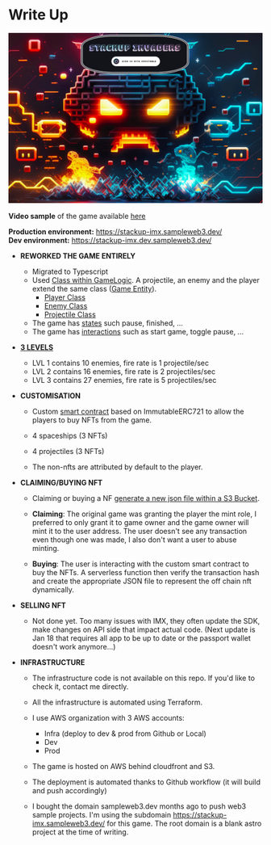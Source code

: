 # Write Up

![Alt text](attachements/header.png)

**Video sample** of the game available [here](./video-sample.mp4)

**Production environment:** https://stackup-imx.sampleweb3.dev/  
**Dev environment:** https://stackup-imx.dev.sampleweb3.dev/

- **REWORKED THE GAME ENTIRELY**
  - Migrated to Typescript
  - Used [Class within GameLogic](./src/components/GameLogic). A projectile, an enemy and the player extend the same class ([Game Entity](./src/components/GameLogic/GameEntity.ts)).
    - [Player Class](./src/components/GameLogic/Player.ts)
    - [Enemy Class](./src/components/GameLogic/Enemy.ts)
    - [Projectile Class](./src/components/GameLogic/Projectile.ts)
  - The game has [states](./src/components/GameLogic/GameState.ts) such pause, finished, ...
  - The game has [interactions](./src/components/GameLogic/GameState.ts) such as start game, toggle pause, ...

- **[3 LEVELS](./src/components/GameLogic/GameLevel.ts)**
  - LVL 1 contains 10 enemies, fire rate is 1 projectile/sec
  - LVL 2 contains 16 enemies, fire rate is  2 projectiles/sec
  - LVL 3 contains 27 enemies, fire rate is 5 projectiles/sec

- **CUSTOMISATION**
  - Custom [smart contract](./contracts/game/contracts/StackupIMXCollection.sol) based on ImmutableERC721 to allow the players to buy NFTs from the game.

  - 4 spaceships (3 NFTs)
  - 4 projectiles (3 NFTs)
  - The non-nfts are attributed by default to the player.

- **CLAIMING/BUYING NFT**

  - Claiming or buying a NF [generate a new json file within a S3 Bucket](./api/index.js).


  - **Claiming**: The original game was granting the player the mint role, I preferred to only grant it to game owner and the game owner will mint it to the user address. The user doesn't see any transaction even though one was made, I also don't want a user to abuse minting.

  - **Buying**: The user is interacting with the custom smart contract to buy the NFTs. A serverless function then verify the transaction hash and create the appropriate JSON file to represent the off chain nft dynamically.

- **SELLING NFT**

  - Not done yet. Too many issues with IMX, they often update the SDK, make changes on API side that impact actual code. (Next update is Jan 18 that requires all app to be up to date or the passport wallet doesn't work anymore...)


- **INFRASTRUCTURE**
  - The infrastructure code is not available on this repo.
    If you'd like to check it, contact me directly.

  - All the infrastructure is automated using Terraform.  
  - I use AWS organization with 3 AWS accounts:
    - Infra (deploy to dev & prod from Github or Local)
    - Dev
    - Prod

  - The game is hosted on AWS behind cloudfront and S3.
  - The deployment is automated thanks to Github workflow (it will build and push accordingly)
  - I bought the domain sampleweb3.dev months ago to push web3 sample projects. I'm using the subdomain https://stackup-imx.sampleweb3.dev/ for this game. The root domain is a blank astro project at the time of writing.

